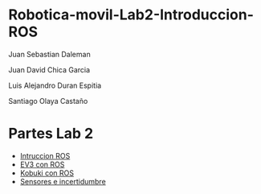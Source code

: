 # Robotica-movil-Lab2-Introduccion-ROS
Juan Sebastian Daleman

Juan David Chica Garcia

Luis Alejandro Duran Espitia

Santiago Olaya Castaño

# Partes Lab 2

- [Intruccion ROS](https://github.com/JSDaleman/Robotica-movil-Lab2/blob/Cambios-lab2/IntrosuccionROS.md)
- [EV3 con ROS](https://github.com/JSDaleman/Robotica-movil-Lab2/blob/Cambios-lab2/Ev3ROS.md)
- [Kobuki con ROS](https://github.com/JSDaleman/Robotica-movil-Lab2/blob/Cambios-lab2/KobukiROS.md)
- [Sensores e incertidumbre](https://github.com/JSDaleman/Robotica-movil-Lab2/blob/Cambios-lab2/SensoreseIncertidumbre.md)
